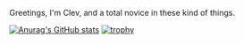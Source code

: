 Greetings, I'm Clev, and a total novice in these kind of things.

[![Anurag's GitHub stats](https://github-readme-stats.vercel.app/api?username=ClevyPasserby)](https://github.com/anuraghazra/github-readme-stats)
[![trophy](https://github-profile-trophy.vercel.app/?username=ClevyPasserby)](https://github.com/ryo-ma/github-profile-trophy)

<!--
**ClevyPasserby/ClevyPasserby** is a ✨ _special_ ✨ repository because its `README.md` (this file) appears on your GitHub profile.

Here are some ideas to get you started:

- 🔭 I’m currently working on ...
- 🌱 I’m currently learning ...
- 👯 I’m looking to collaborate on ...
- 🤔 I’m looking for help with ...
- 💬 Ask me about ...
- 📫 How to reach me: ...
- 😄 Pronouns: ...
- ⚡ Fun fact: ...
-->
